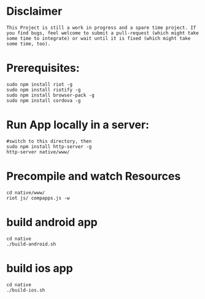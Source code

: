 # Disclaimer
	This Project is still a work in progress and a spare time project. If you find bugs, feel welcome to submit a pull-request (which might take some time to integrate) or wait until it is fixed (which might take some time, too).

# Prerequisites:
	sudo npm install riot -g
	sudo npm install riotify -g
	sudo npm install browser-pack -g
	sudo npm install cordova -g

# Run App locally in a server:
	#switch to this directory, then
	sudo npm install http-server -g
	http-server native/www/

# Precompile and watch Resources
	cd native/www/
	riot js/ compapps.js -w

# build android app
	cd native
	./build-android.sh

# build ios app
	cd native
	./build-ios.sh

